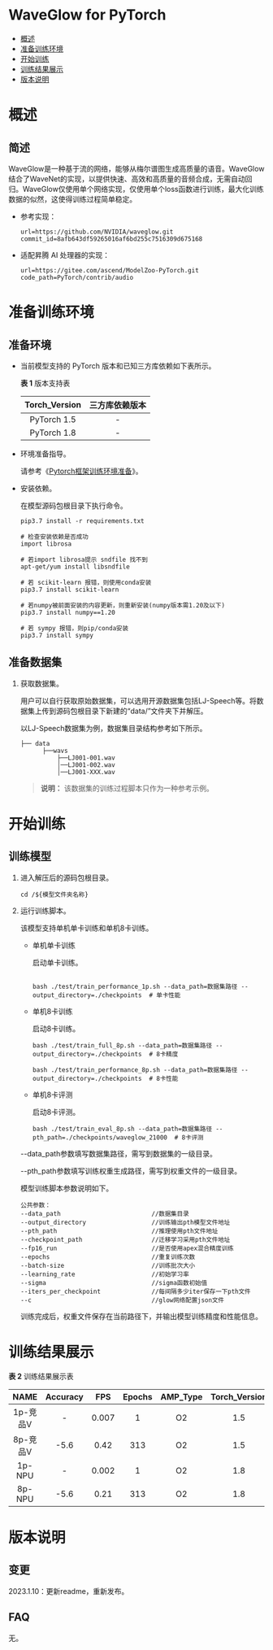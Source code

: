 # WaveGlow for PyTorch

-   [概述](#概述)
-   [准备训练环境](#准备训练环境)
-   [开始训练](#开始训练)
-   [训练结果展示](#训练结果展示)
-   [版本说明](#版本说明)

# 概述

## 简述

WaveGlow是一种基于流的网络，能够从梅尔谱图生成高质量的语音。WaveGlow结合了WaveNet的实现，以提供快速、高效和高质量的音频合成，无需自动回归。WaveGlow仅使用单个网络实现，仅使用单个loss函数进行训练，最大化训练数据的似然，这使得训练过程简单稳定。

- 参考实现：

  ```
  url=https://github.com/NVIDIA/waveglow.git
  commit_id=8afb643df59265016af6bd255c7516309d675168
  ```

- 适配昇腾 AI 处理器的实现：

  ```
  url=https://gitee.com/ascend/ModelZoo-PyTorch.git
  code_path=PyTorch/contrib/audio
  ```


# 准备训练环境

## 准备环境

- 当前模型支持的 PyTorch 版本和已知三方库依赖如下表所示。

  **表 1**  版本支持表

  | Torch_Version      | 三方库依赖版本                                 |
  | :--------: | :----------------------------------------------------------: |
  | PyTorch 1.5 | - |
  | PyTorch 1.8 | - |

- 环境准备指导。

  请参考《[Pytorch框架训练环境准备](https://www.hiascend.com/document/detail/zh/ModelZoo/pytorchframework/ptes)》。

- 安装依赖。

  在模型源码包根目录下执行命令。
  ```
  pip3.7 install -r requirements.txt

  # 检查安装依赖是否成功
  import librosa

  # 若import librosa提示 sndfile 找不到
  apt-get/yum install libsndfile

  # 若 scikit-learn 报错，则使用conda安装
  pip3.7 install scikit-learn

  # 若numpy被前面安装的内容更新，则重新安装(numpy版本需1.20及以下)
  pip3.7 install numpy==1.20

  # 若 sympy 报错，则pip/conda安装
  pip3.7 install sympy
  ```

## 准备数据集


1. 获取数据集。

   用户可以自行获取原始数据集，可以选用开源数据集包括LJ-Speech等。将数据集上传到源码包根目录下新建的“data/”文件夹下并解压。

   以LJ-Speech数据集为例，数据集目录结构参考如下所示。

   ```
   ├── data
         ├──wavs
             ├──LJ001-001.wav
             │──LJ001-002.wav
             │──LJ001-XXX.wav     
   ```
   
   > **说明：** 
   > 该数据集的训练过程脚本只作为一种参考示例。

# 开始训练

## 训练模型

1. 进入解压后的源码包根目录。

   ```
   cd /${模型文件夹名称} 
   ```

2. 运行训练脚本。

   该模型支持单机单卡训练和单机8卡训练。

   - 单机单卡训练

     启动单卡训练。

     ```
     
     bash ./test/train_performance_1p.sh --data_path=数据集路径 --output_directory=./checkpoints  # 单卡性能
     ```

   - 单机8卡训练

     启动8卡训练。

     ```
     bash ./test/train_full_8p.sh --data_path=数据集路径 --output_directory=./checkpoints  # 8卡精度
     
     bash ./test/train_performance_8p.sh --data_path=数据集路径 --output_directory=./checkpoints  # 8卡性能
     ```
     
   - 单机8卡评测
     
     启动8卡评测。
     
     ```
     bash ./test/train_eval_8p.sh --data_path=数据集路径 --pth_path=./checkpoints/waveglow_21000  # 8卡评测     
     ```
   
   --data_path参数填写数据集路径，需写到数据集的一级目录。
   
   --pth_path参数填写训练权重生成路径，需写到权重文件的一级目录。

   模型训练脚本参数说明如下。

   ```
   公共参数：
   --data_path                         //数据集目录   
   --output_directory                  //训练输出pth模型文件地址
   --pth_path                          //推理使用pth文件地址
   --checkpoint_path                   //迁移学习采用pth文件地址  
   --fp16_run                          //是否使用apex混合精度训练
   --epochs                            //重复训练次数
   --batch-size                        //训练批次大小
   --learning_rate                     //初始学习率
   --sigma                             //sigma函数初始值
   --iters_per_checkpoint              //每间隔多少iter保存一下pth文件
   --c                                 //glow网络配置json文件
   ```

   训练完成后，权重文件保存在当前路径下，并输出模型训练精度和性能信息。


# 训练结果展示

**表 2**  训练结果展示表


| NAME | Accuracy |    FPS    | Epochs   | AMP_Type | Torch_Version |
| :------: | :------: | :------:  | :------: | :------: | :------: |
| 1p-竞品V | -        | 0.007     | 1        | O2       | 1.5 |
| 8p-竞品V | -5.6     | 0.42      | 313      | O2       | 1.5 |
| 1p-NPU | -        | 0.002     | 1        | O2       | 1.8 |
| 8p-NPU | -5.6     | 0.21      | 313      | O2       | 1.8 |



# 版本说明

## 变更

2023.1.10：更新readme，重新发布。


## FAQ

无。
